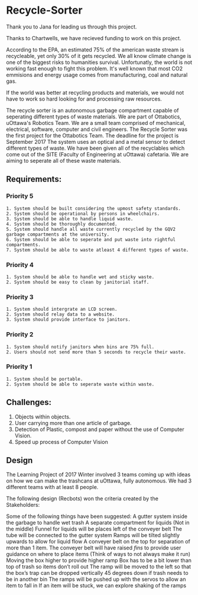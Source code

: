 # Recycle-Sorter

Thank you to Jana for leading us through this project. 

Thanks to Chartwells, we have recieved funding to work on this project. 

According to the EPA, an estimated 75% of the american waste stream is recycleable, yet only 30% of it gets recycled. 
We all know climate change is one of the biggest risks to humanities survival. Unfortunatly, the world is not working fast enough to fight this problem. 
It's well known that most CO2 emmisions and energy usage comes from manufacturing, coal and natural gas. 

If the world was better at recycling products and materials, we would not have to work so hard looking for and processing raw resources. 

The recycle sorter is an autonomous garbage compartment capable of seperating different types of waste materials. 
We are part of Ottabotics, uOttawa's Robotics Team. 
We are a small team comprised of mechanical, electrical, software, computer and civil engineers. 
The Recycle Sorter was the first project for the Ottabotics Team.
The deadline for the project is September 2017
The system uses an optical and a metal sensor to detect different types of waste. 
We have been given all of the recyclables which come out of the SITE (Faculty of Engineering at uOttawa) cafetaria. We are aiming to seperate all of these waste materials. 

## Requirements: 
  ### Priority 5
    1. System should be built considering the upmost safety standards.
    2. System should be operational by persons in wheelchairs.
    3. System should be able to handle liquid waste.
    4. System should be thoroughly documented.
    5. System should handle all waste currently recycled by the GQV2 garbage compartments at the university.
    6. System should be able to seperate and put waste into rightful compartments.
    7. System should be able to waste atleast 4 different types of waste.
    
  ### Priority 4
    1. System should be able to handle wet and sticky waste.
    2. System should be easy to clean by janitorial staff.
    
  ### Priority 3
    1. System should intergrate an LCD screen.
    2. System should relay data to a website.
    3. System should provide interface to janitors.
    
  ### Priority 2
    1. System should notify janitors when bins are 75% full. 
    2. Users should not send more than 5 seconds to recycle their waste. 
    
  ### Priority 1
    1. System should be portable.
    2. System should be able to seperate waste within waste. 
  

## Challenges: 
  
  1. Objects within objects.
  2. User carrying more than one article of garbage.
  3. Detection of Plastic, compost and paper without the use of Computer Vision.
  4. Speed up process of Computer Vision
 
 
## Design
The Learning Project of 2017 Winter involved 3 teams coming up with ideas on how we can make the trashcans at uOttawa, fully autonomous. We had 3 different teams with at least 8 people. 

The following design (Recbots) won the criteria created by the Stakeholders: 


Some of the following things have been suggested:
A gutter system inside the garbage to handle wet trash
A separate compartment for liquids (Not in the middle)
Funnel for liquids will be places left of the conveyer belt
The tube will be connected to the gutter system
Ramps will be tilted slightly upwards to allow for liquid flow
A conveyer belt on the top for separation of more than 1 item. 
The conveyer belt will have raised *fins* to provide user guidance on where to place items (Think of ways to not always make it run)
Moving the box higher to provide higher ramp 
Box has to be a bit lower than top of trash so items don’t roll out
The ramp will be moved to the left so that the box’s trap can be dropped vertically
45 degrees down if trash needs to be in another bin
The ramps will be pushed up with the servos to allow an item to fall in
If an item will be stuck, we can explore shaking of the ramps


